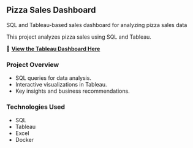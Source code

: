 ## Pizza Sales Dashboard

SQL and Tableau-based sales dashboard for analyzing pizza sales data

This project analyzes pizza sales using SQL and Tableau. 

🔗 **[View the Tableau Dashboard Here](https://public.tableau.com/app/profile/mansiben.patel/viz/Pizza_Sales_Dashboard_17373500274780/Dashboard1)**

### Project Overview
- SQL queries for data analysis.
- Interactive visualizations in Tableau.
- Key insights and business recommendations.

### Technologies Used
- SQL
- Tableau
- Excel
- Docker
